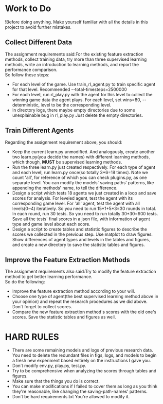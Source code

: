 # Work to Do
!Before doing anything. Make yourself familiar with all the details in this project to avoid further mistakes.

## Collect Different Data
The assignment requirements said:For the existing feature extraction methods, collect training data, try more than three supervised learning methods, write an introduction to learning methods, and report the performance comparison.     
So follow these steps:
- For each level of the game. Use train_rl_agent.py to train specific agent for that level. Recommended --total-timesteps=2500000
- For each level, run rl_play.py with the agent for this level to collect the winning game data the agent plays. For each level, set wins=80, --deterministic, level to be the corresponding level.
- In directory logs, there maybe empty directories due to some unexplainable bug in rl_play.py Just delete the empty directories.


## Train Different Agents
Regarding the assignment requirement above, you should:    
- Keep the current learn.py unmodified. And analogously, create another two learn.py(you decide the names) with different learning methods, which though, **MUST** be supervised learning methods.
- Run the three learn.py just created respectively. For each type of agent and each level, run learn.py once(so totally 3*6=18 times). Note we count 'all', for reference of which you can check plugins.py, as one separate level. You can modify the models' saving paths' patterns, like appending the methods' name, to tell the difference.
- Design a script which tests 18 agents we just created in a loop and save scores for analysis. For leveled agent, test the agent with its corresponding game level. For 'all' agent, test the agent with all levels(0~4) iteratively. So you need to run 15\*1+5\*3=30 rounds in total. In each round, run 30 tests. So you need to run totally 30*30=900 tests. Save all the tests' final scores in a json file, with information of agent type and game level about each score.
- Design a script to create tables and statistic figures to describe the scores we collected in the previous step. Use matplot to draw figures. Show differences of agent types and levels in the tables and figures, and create a new directory to save the statistic tables and figures.

## Improve the Feature Extraction Methods
The assignment requirements also said:Try to modify the feature extraction method to get better learning performance.   
So do the following:
- Improve the feature extraction method according to your will.
- Choose one type of agent(the best supervised learning method above in your opinion) and repeat the research procedures as we did above. Don't forget to collect scores.
- Compare the new feature extraction method's scores with the old one's scores. Save the statistic tables and figures as well.

# HARD RULES
- There are some remaining models and logs of previous research data. You need to delete the redundant files in figs, logs, and models to begin a fresh new experiment based entirely on the instructions I gave you.
- Don't modify env.py, play.py, test.py.
- Try to be comprehensive when analyzing the scores through tables and figures.
- Make sure that the things you do is correct.
- You can make modifications if I failed to cover them as long as you think they're reasonable, like changing the saving-path-names' patterns.
- Don't be hard requirements.txt You're allowed to modify it.